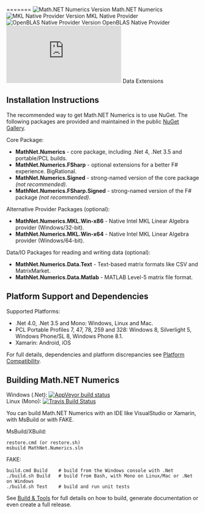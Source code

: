 =======
![Math.NET Numerics Version](https://buildstats.info/nuget/MathNet.Numerics) Math.NET Numerics  
![MKL Native Provider Version](https://buildstats.info/nuget/MathNet.Numerics.MKL.Win) MKL Native Provider  
![OpenBLAS Native Provider Version](https://buildstats.info/nuget/MathNet.Numerics.OpenBLAS.Win) OpenBLAS Native Provider  
![Data Extensions Version](https://buildstats.info/nuget/MathNet.Numerics.Data.Text) Data Extensions

Installation Instructions
-------------------------

The recommended way to get Math.NET Numerics is to use NuGet. The following packages are provided and maintained in the public [NuGet Gallery](https://nuget.org/profiles/mathnet/).

Core Package:

- **MathNet.Numerics** - core package, including .Net 4, .Net 3.5 and portable/PCL builds.
- **MathNet.Numerics.FSharp** - optional extensions for a better F# experience. BigRational.
- **MathNet.Numerics.Signed** - strong-named version of the core package *(not recommended)*.
- **MathNet.Numerics.FSharp.Signed** - strong-named version of the F# package *(not recommended)*.

Alternative Provider Packages (optional):

- **MathNet.Numerics.MKL.Win-x86** - Native Intel MKL Linear Algebra provider (Windows/32-bit).
- **MathNet.Numerics.MKL.Win-x64** - Native Intel MKL Linear Algebra provider (Windows/64-bit).

Data/IO Packages for reading and writing data (optional):

- **MathNet.Numerics.Data.Text** - Text-based matrix formats like CSV and MatrixMarket.
- **MathNet.Numerics.Data.Matlab** - MATLAB Level-5 matrix file format.

Platform Support and Dependencies
---------------------------------

Supported Platforms:

- .Net 4.0, .Net 3.5 and Mono: Windows, Linux and Mac.
- PCL Portable Profiles 7, 47, 78, 259 and 328: Windows 8, Silverlight 5, Windows Phone/SL 8, Windows Phone 8.1.
- Xamarin: Android, iOS

For full details, dependencies and platform discrepancies see [Platform Compatibility](http://numerics.mathdotnet.com/Compatibility.html).

Building Math.NET Numerics
--------------------------

Windows (.Net): [![AppVeyor build status](https://ci.appveyor.com/api/projects/status/79j22c061saisces/branch/master)](https://ci.appveyor.com/project/cdrnet/mathnet-numerics)  
Linux (Mono): [![Travis Build Status](https://travis-ci.org/mathnet/mathnet-numerics.svg?branch=master)](https://travis-ci.org/mathnet/mathnet-numerics)

You can build Math.NET Numerics with an IDE like VisualStudio or Xamarin,
with MsBuild or with FAKE.

MsBuild/XBuild:

    restore.cmd (or restore.sh)
    msbuild MathNet.Numerics.sln

FAKE:

    build.cmd Build    # build from the Windows console with .Net
    ./build.sh Build   # build from Bash, with Mono on Linux/Mac or .Net on Windows
    ./build.sh Test    # build and run unit tests

See [Build & Tools](http://numerics.mathdotnet.com/Build.html) for full details
on how to build, generate documentation or even create a full release.
